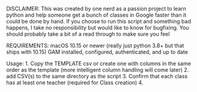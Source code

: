 DISCLAIMER:
    This was created by one nerd as a passion project to learn python and help someone get a bunch of classes in Google faster than it could be done by hand. If you choose to run this script and something bad happens, I take no responsibility but would like to know for bugfixing. You should probably take a bit of a read through to make sure you feel 

REQUIREMENTS:
    macOS 10.15 or newer (really just python 3.8+ but that ships with 10.15)
    GAM installed, configured, authenticated, and up to date


Usage:
    1. Copy the TEMPLATE csv or create one with columns in the same order as the template (more intelligent column handling will come later)
    2. add CSV(s) to the same directory as the script 
    3. Confirm that each class has at least one teacher (required for Class creation)
    4. 